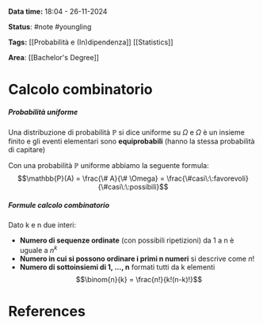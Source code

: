 **Data time:** 18:04 - 26-11-2024

**Status**: #note #youngling 

**Tags:** [[Probabilità e (In)dipendenza]] [[Statistics]]

**Area**: [[Bachelor's Degree]]
# Calcolo combinatorio

##### Probabilità uniforme
Una distribuzione di probabilità $\mathbb{P}$ si dice uniforme su $\Omega$ e $\Omega$ è un insieme finito e gli eventi elementari sono **equiprobabili** (hanno la stessa probabilità di capitare)

Con una probabilità $\mathbb{P}$ uniforme abbiamo la seguente formula:
$$\mathbb{P}(A) = \frac{\# A}{\# \Omega} = \frac{\#casi\:\:favorevoli}{\#casi\:\:possibili}$$
##### Formule calcolo combinatorio
Dato k e n due interi:
- **Numero di sequenze ordinate** (con possibili ripetizioni) da 1 a n è uguale a $n^k$ 
- **Numero in cui si possono ordinare i primi n numeri** si descrive come $n!$ 
- **Numero di sottoinsiemi di 1, ..., n** formati tutti da k elementi
$$\binom{n}{k} = \frac{n!}{k!(n-k)!}$$


# References